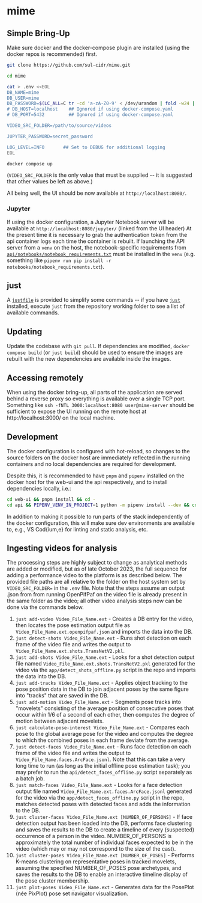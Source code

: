 # mime

## Simple Bring-Up

Make sure docker and the docker-compose plugin are installed (using the docker repos is recommended) first.

```sh
git clone https://github.com/sul-cidr/mime.git

cd mime

cat > .env <<EOL
DB_NAME=mime
DB_USER=mime
DB_PASSWORD=$(LC_ALL=C tr -cd 'a-zA-Z0-9' < /dev/urandom | fold -w24 | head -n 1)
# DB_HOST=localhost    ## Ignored if using docker-compose.yaml
# DB_PORT=5432         ## Ignored if using docker-compose.yaml

VIDEO_SRC_FOLDER=/path/to/source/videos

JUPYTER_PASSWORD=secret_password

LOG_LEVEL=INFO       ## Set to DEBUG for additional logging
EOL

docker compose up
```

(`VIDEO_SRC_FOLDER` is the only value that must be supplied -- it is suggested that other values be left as above.)

All being well, the UI should be now available at `http://localhost:8080/`.

### Jupyter

If using the docker configuration, a Jupyter Notebook server will be available at `http://localhost:8080/jupyter/` (linked from the UI header) At the present time it is necessary to grab the authentication token from the api container logs each time the container is rebuilt. If launching the API server from a `venv` on the host, the notebook-specific requirements from [`api/notebooks/notebook_requirements.txt`](api/notebooks/notebook_requirements.txt) must be installed in the `venv` (e.g. something like `pipenv run pip install -r notebooks/notebook_requirements.txt`).

## just

A [`justfile`](./justfile) is provided to simplify some commands -- if you have [`just`](https://github.com/casey/just) installed, execute `just` from the repository working folder to see a list of available commands.

## Updating

Update the codebase with `git pull`. If dependencies are modified, `docker compose build` (or `just build`) should be used to ensure the images are rebuilt with the new dependencies are available inside the images.

## Accessing remotely

When using the docker bring-up, all parts of the application are served behind a reverse proxy so everything is available over a single TCP port. Something like `ssh -fNTL 3000:localhost:8080 user@mime-server` should be sufficient to expose the UI running on the remote host at http://localhost:3000/ on the local machine.

## Development

The docker configuration is configured with hot-reload, so changes to the source folders on the docker host are immediately reflected in the running containers and no local dependencies are required for development.

Despite this, it is recommended to have `pnpm` and `pipenv` installed on the docker host for the web-ui and the api respectively, and to install dependencies locally, i.e.:

```sh
cd web-ui && pnpm install && cd -
cd api && PIPENV_VENV_IN_PROJECT=1 python -m pipenv install --dev && cd -
```

In addition to making it possible to run parts of the stack independently of the docker configuration, this will make sure dev environments are available to, e.g., VS Cod{ium,e} for linting and static analysis, etc.

## Ingesting videos for analysis

The processing steps are highly subject to change as analytical methods are added or modified, but as of late October 2023, the full sequence for adding a performance video to the platform is as described below. The provided file paths are all relative to the folder on the host system set by `VIDEO_SRC_FOLDER=` in the `.env` file. Note that the steps assume an output .json from from running OpenPifPaf on the video file is already present in the same folder as the video; all other video analysis steps now can be done via the commands below.

1. `just add-video Video_File_Name.ext` - Creates a DB entry for the video, then locates the pose estimation output file as `Video_File_Name.ext.openpifpaf.json` and imports the data into the DB.
1. `just detect-shots Video_File_Name.ext` - Runs shot detection on each frame of the video file and writes the output to `Video_File_Name.ext.shots.TransNetV2.pkl`.
1. `just add-shots Video_File_Name.ext` - Looks for a shot detection output file named `Video_File_Name.ext.shots.TransNetV2.pkl` generated for the video via the `app/detect_shots_offline.py` script in the repo and imports the data into the DB.
1. `just add-tracks Video_File_Name.ext` - Applies object tracking to the pose position data in the DB to join adjacent poses by the same figure into "tracks" that are saved in the DB.
1. `just add-motion Video_File_Name.ext` - Segments pose tracks into "movelets" consisting of the average position of consecutive poses that occur within 1/6 of a second of each other, then computes the degree of motion between adjacent movelets.
1. `just calculate-pose-interest Video_File_Name.ext` - Compares each pose to the global average pose for the video and computes the degree to which the combined poses in each frame deviate from the average.
1. `just detect-faces Video_File_Name.ext` - Runs face detection on each frame of the video file and writes the output to `Video_File_Name.faces.ArcFace.jsonl`. Note that this can take a very long time to run (as long as the initial offline pose estimation task); you may prefer to run the `api/detect_faces_offline.py` script separately as a batch job.
1. `just match-faces Video_File_Name.ext` - Looks for a face detection output file named `Video_File_Name.ext.faces.ArcFace.jsonl` generated for the video via the `app/detect_faces_offline.py` script in the repo, matches detected poses with detected faces and adds the information to the DB.
1. `just cluster-faces Video_File_Name.ext [NUMBER_OF_PERSONS]` - If face detection output has been loaded into the DB, performs face clustering and saves the results to the DB to create a timeline of every (suspected) occurrence of a person in the video. NUMBER_OF_PERSONS is approximately the total number of individual faces expected to be in the video (which may or may not correspond to the size of the cast).
1. `just cluster-poses Video_File_Name.ext [NUMBER_OF_POSES]` - Performs K-means clustering on representative poses in tracked movelets, assuming the specified NUMBER_OF_POSES pose archetypes, and saves the results to the DB to enable an interactive timeline display of the pose cluster membership.
1. `just plot-poses Video_File_Name.ext` - Generates data for the PosePlot (née PixPlot) pose set navigator visualization.
